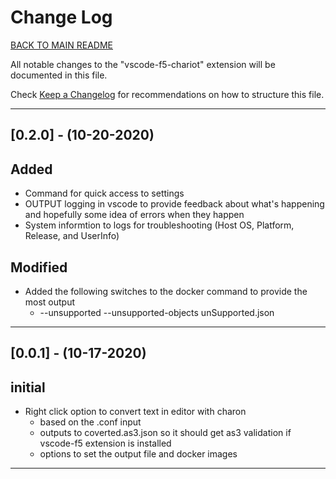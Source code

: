 # Change Log

[BACK TO MAIN README](README.md)

All notable changes to the "vscode-f5-chariot" extension will be documented in this file.

Check [Keep a Changelog](http://keepachangelog.com/) for recommendations on how to structure this file.

---

## [0.2.0] - (10-20-2020)

## Added
- Command for quick access to settings
- OUTPUT logging in vscode to provide feedback about what's happening and hopefully some idea of errors when they happen
- System informtion to logs for troubleshooting (Host OS, Platform, Release, and UserInfo)

## Modified
- Added the following switches to the docker command to provide the most output
    - --unsupported --unsupported-objects unSupported.json

---

## [0.0.1] - (10-17-2020)

## initial
- Right click option to convert text in editor with charon
    - based on the .conf input
    - outputs to coverted.as3.json so it should get as3 validation if vscode-f5 extension is installed
    - options to set the output file and docker images

---
